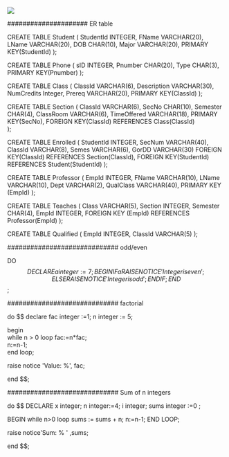 

![](https://komarev.com/ghpvc/?username=jesvi)


##################### ER table
 
CREATE TABLE Student
(
    StudentId INTEGER,
    FName VARCHAR(20),
    LName VARCHAR(20),
    DOB CHAR(10),
    Major VARCHAR(20),
    PRIMARY KEY(StudentId)
);

CREATE TABLE Phone
(
    sID INTEGER,
    Pnumber CHAR(20),
    Type CHAR(3),
    PRIMARY KEY(Pnumber)
);

CREATE TABLE Class
(
    ClassId VARCHAR(6),
    Description VARCHAR(30),
    NumCredits Integer,
    Prereq VARCHAR(20),
    PRIMARY KEY(ClassId)
);

CREATE TABLE Section
(
    ClassId VARCHAR(6),
    SecNo CHAR(10),
    Semester CHAR(4),
    ClassRoom VARCHAR(6),
    TimeOffered VARCHAR(18),
    PRIMARY KEY(SecNo),
    FOREIGN KEY(ClassId) REFERENCES Class(ClassId)  
);

CREATE TABLE Enrolled
(
    StudentId INTEGER,
    SecNum VARCHAR(40),
    ClassId VARCHAR(8),
    Semes VARCHAR(6),
    GorDD VARCHAR(30)
    FOREIGN KEY(ClassId) REFERENCES Section(ClassId),
    FOREIGN KEY(StudentId) REFERENCES Student(StudentId)
);

CREATE TABLE Professor
(
    EmpId INTEGER,
    FName VARCHAR(10),
    LName VARCHAR(10),
    Dept VARCHAR(2),
    QualClass VARCHAR(40),
    PRIMARY KEY (EmpId)
);

CREATE TABLE Teaches
(
    Class VARCHAR(5),
    Section INTEGER,
    Semester CHAR(4),
    EmpId INTEGER,
    FOREIGN KEY (EmpId) REFERENCES Professor(EmpId)
);

CREATE TABLE Qualified
(
    EmpId INTEGER,
    ClassId VARCHAR(5)
);

############################# odd/even

DO $$
DECLARE
   a integer := 7;
BEGIN 
  IF a%2 = 0 THEN 
     RAISE NOTICE 'Integer is even';
  ELSE
     RAISE NOTICE 'Integer is odd';
  END IF;
END $$;

############################# factorial

do $$ 
declare
fac integer :=1;
n integer := 5;

begin		
while n > 0 loop
fac:=n*fac;		
n:=n-1;		
end loop;		

raise notice 'Value: %', fac;

end $$;

############################# Sum of n integers

do $$ 
DECLARE 
  x integer; 
  n integer:=4; 
  i integer; 
  sums integer :=0 ;

BEGIN 
  while n>0 loop
    sums := sums + n; 
    n:=n-1;
END LOOP; 

raise notice'Sum: % ' ,sums; 

end $$;
